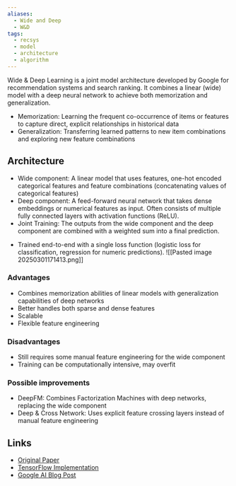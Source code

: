 ```yaml
---
aliases:
  - Wide and Deep
  - W&D
tags:
  - recsys
  - model
  - architecture
  - algorithm
---
```

Wide & Deep Learning is a joint model architecture developed by Google for recommendation systems and search ranking. It combines a linear (wide) model with a deep neural network to achieve both memorization and generalization.
- Memorization: Learning the frequent co-occurrence of items or features to capture direct, explicit relationships in historical data
- Generalization: Transferring learned patterns to new item combinations and exploring new feature combinations

## Architecture
* Wide component: A linear model that uses features, one-hot encoded categorical features and feature combinations (concatenating values of categorical features)
* Deep component: A feed-forward neural network that takes dense embeddings or numerical features as input. Often consists of multiple fully connected layers with activation functions (ReLU).  
* Joint Training: The outputs from the wide component and the deep component are combined with a weighted sum into a final prediction.  
- Trained end-to-end with a single loss function (logistic loss for classification, regression for numeric predictions).
![[Pasted image 20250301171413.png]]

### Advantages
- Combines memorization abilities of linear models with generalization capabilities of deep networks
- Better handles both sparse and dense features
- Scalable
- Flexible feature engineering
### Disadvantages
- Still requires some manual feature engineering for the wide component
- Training can be computationally intensive, may overfit
### Possible improvements
- DeepFM: Combines Factorization Machines with deep networks, replacing the wide component
- Deep & Cross Network: Uses explicit feature crossing layers instead of manual feature engineering
## Links

- [Original Paper](https://arxiv.org/abs/1606.07792)
- [TensorFlow Implementation](https://github.com/NVIDIA/DeepLearningExamples/tree/master/TensorFlow2/Recommendation/WideAndDeep)
- [Google AI Blog Post](https://ai.googleblog.com/2016/06/wide-deep-learning-better-together-with.html)